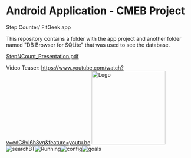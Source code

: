 # Android Application - CMEB Project
Step Counter/ FitGeek app

This repository contains a folder with the app project and another folder named "DB Browser for SQLite" that was used to see the database.

[StepNCount_Presentation.pdf](https://github.com/marianacalado/CMEB-Project/files/10247892/StepNCount_Presentation.pdf)

Video Teaser: https://www.youtube.com/watch?v=edC8vI6h8vg&feature=youtu.be
<img src="[https://github.com/github.png](https://user-images.githubusercontent.com/93708709/222191701-fc8888ea-12e0-45a5-8b3c-b838127955b3.jpg" alt="Logo" style="width: 200px;"/>
![searchBT](https://user-images.githubusercontent.com/93708709/222191715-0dbb8aee-be3b-483c-93f3-9107a31c0386.jpg)![Running](https://user-images.githubusercontent.com/93708709/222191727-5fea977a-06a2-45e6-b568-c223d4bd686c.jpg)![config](https://user-images.githubusercontent.com/93708709/222191743-c1617aad-36da-4e12-bc20-6c9601faaa36.jpg)![goals](https://user-images.githubusercontent.com/93708709/222191756-77f44d40-93e4-49ec-bb42-705bc2a6854e.jpg)
